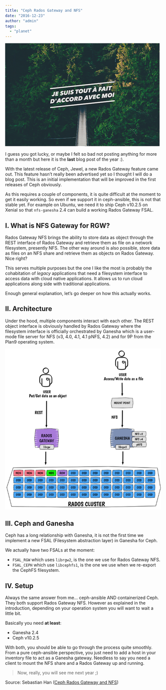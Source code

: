 ```yaml
---
title: "Ceph Rados Gateway and NFS"
date: "2016-12-23"
author: "admin"
tags: 
  - "planet"
---
```


![Ceph Rados Gateway and NFS](images/rgw-nfs.png)

I guess you got lucky, or maybe I felt so bad not posting anything for more than a month but here it is the **last** blog post of the year :).

With the latest release of Ceph, Jewel, a new Rados Gateway feature came out. This feature hasn’t really been advertised yet so I thought I will do a blog post. This is an initial implementation that will be improved in the first releases of Ceph obviously.

As this requires a couple of components, it is quite difficult at the moment to get it easily working. So even if we support it in ceph-ansible, this is not that stable yet. For example on Ubuntu, we need it to ship Ceph v10.2.5 on Xenial so that `nfs-ganesha` 2.4 can build a working Rados Gateway FSAL.

## I. What is NFS Gateway for RGW?

Rados Gateway NFS brings the ability to store data as object through the REST interface of Rados Gateway and retrieve them as file on a network filesystem, presently NFS. The other way around is also possible, store data as files on an NFS share and retrieve them as objects on Rados Gateway. Nice right?

This serves multiple purposes but the one I like the most is probably the cohabitation of _legacy_ applications that need a filesystem interface to access data with cloud native applications. It allows us to run cloud applications along side with traditional applications.

Enough general explanation, let’s go deeper on how this actually works.

## II. Architecture

Under the hood, multiple components interact with each other. The REST object interface is obviously handled by Rados Gateway where the filesystem interface is officially orchestrated by Ganesha which is a user-mode file server for NFS (v3, 4.0, 4.1, 4.1 pNFS, 4.2) and for 9P from the Plan9 operating system.

![Ceph Rados Gateway and NFS architecture](images/rgw-nfs-arch.png "Ceph Rados Gateway and NFS architecture")

## III. Ceph and Ganesha

Ceph has a long relationship with Ganesha, it is not the first time we implement a new FSAL (Filesystem abstraction layer) in Ganesha for Ceph.

We actually have two FSALs at the moment:

- `FSAL_RGW` which uses `librgw2`, is the one we use for Rados Gateway NFS.
- `FSAL_CEPH` which use `libcephfs1`, is the one we use when we re-export the CephFS filesystem.

## IV. Setup

Always the same answer from me… ceph-ansible AND containerized Ceph. They both support Rados Gateway NFS. However as explained in the introduction, depending on your operation system you will want to wait a little bit.

Basically you need **at least**:

- Ganesha 2.4
- Ceph v10.2.5

With both, you should be able to go through the process quite smoothly. From a pure ceph-ansible perspective, you just need to add a host in your inventory file to act as a Ganesha gateway. Needless to say you need a client to mount the NFS share and a Rados Gateway up and running.

  

> Now, really, you will see me next year ;)

Source: Sebastian Han ([Ceph Rados Gateway and NFS](https://sebastien-han.fr/blog/2016/12/23/Ceph-Rados-Gateway-and-NFS/))
